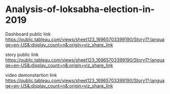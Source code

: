 # Analysis-of-loksabha-election-in-2019


Dashboard public link https://public.tableau.com/views/sheet123_16965703399190/Story1?:language=en-US&:display_count=n&:origin=viz_share_link

story public link https://public.tableau.com/views/sheet123_16965703399190/Story1?:language=en-US&:display_count=n&:origin=viz_share_link

video demonstartion link https://public.tableau.com/views/sheet123_16965703399190/Story1?:language=en-US&:display_count=n&:origin=viz_share_link
